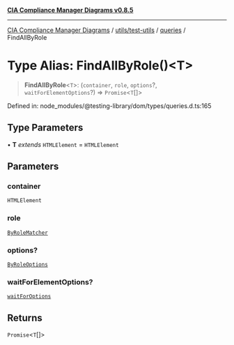 [**CIA Compliance Manager Diagrams v0.8.5**](../../../../../README.md)

***

[CIA Compliance Manager Diagrams](../../../../../modules.md) / [utils/test-utils](../../../README.md) / [queries](../README.md) / FindAllByRole

# Type Alias: FindAllByRole()\<T\>

> **FindAllByRole**\<`T`\>: (`container`, `role`, `options`?, `waitForElementOptions`?) => `Promise`\<`T`[]\>

Defined in: node\_modules/@testing-library/dom/types/queries.d.ts:165

## Type Parameters

• **T** *extends* `HTMLElement` = `HTMLElement`

## Parameters

### container

`HTMLElement`

### role

[`ByRoleMatcher`](../../../type-aliases/ByRoleMatcher.md)

### options?

[`ByRoleOptions`](../interfaces/ByRoleOptions.md)

### waitForElementOptions?

[`waitForOptions`](../../../interfaces/waitForOptions.md)

## Returns

`Promise`\<`T`[]\>
